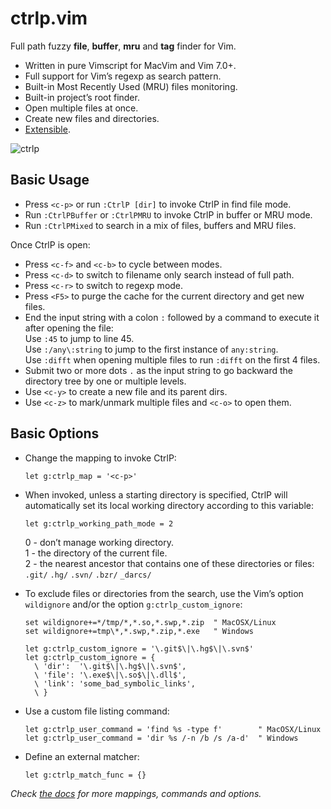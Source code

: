 # ctrlp.vim
Full path fuzzy __file__, __buffer__, __mru__ and __tag__ finder for Vim.

* Written in pure Vimscript for MacVim and Vim 7.0+.
* Full support for Vim’s regexp as search pattern.
* Built-in Most Recently Used (MRU) files monitoring.
* Built-in project’s root finder.
* Open multiple files at once.
* Create new files and directories.
* [Extensible][3].

![ctrlp][1]

## Basic Usage
* Press `<c-p>` or run `:CtrlP [dir]` to invoke CtrlP in find file mode.
* Run `:CtrlPBuffer` or `:CtrlPMRU` to invoke CtrlP in buffer or MRU mode.
* Run `:CtrlPMixed` to search in a mix of files, buffers and MRU files.

Once CtrlP is open:

* Press `<c-f>` and `<c-b>` to cycle between modes.
* Press `<c-d>` to switch to filename only search instead of full path.
* Press `<c-r>` to switch to regexp mode.
* Press `<F5>` to purge the cache for the current directory and get new files.
* End the input string with a colon `:` followed by a command to execute it
after opening the file:  
Use `:45` to jump to line 45.  
Use `:/any\:string` to jump to the first instance of `any:string`.  
Use `:difft` when opening multiple files to run `:difft` on the first 4 files.
* Submit two or more dots `.` as the input string to go backward the directory
tree by one or multiple levels.
* Use `<c-y>` to create a new file and its parent dirs.
* Use `<c-z>` to mark/unmark multiple files and `<c-o>` to open them.

## Basic Options
* Change the mapping to invoke CtrlP:

    ```vim
    let g:ctrlp_map = '<c-p>'
    ```

* When invoked, unless a starting directory is specified, CtrlP will
automatically set its local working directory according to this variable:

    ```vim
    let g:ctrlp_working_path_mode = 2
    ```

    0 - don’t manage working directory.  
    1 - the directory of the current file.  
    2 - the nearest ancestor that contains one of these directories or files:
    `.git/` `.hg/` `.svn/` `.bzr/` `_darcs/`

* To exclude files or directories from the search, use the Vim’s option
`wildignore` and/or the option `g:ctrlp_custom_ignore`:

    ```vim
    set wildignore+=*/tmp/*,*.so,*.swp,*.zip  " MacOSX/Linux
    set wildignore+=tmp\*,*.swp,*.zip,*.exe   " Windows

    let g:ctrlp_custom_ignore = '\.git$\|\.hg$\|\.svn$'
    let g:ctrlp_custom_ignore = {
      \ 'dir':  '\.git$\|\.hg$\|\.svn$',
      \ 'file': '\.exe$\|\.so$\|\.dll$',
      \ 'link': 'some_bad_symbolic_links',
      \ }
    ```

* Use a custom file listing command:

    ```vim
    let g:ctrlp_user_command = 'find %s -type f'        " MacOSX/Linux
    let g:ctrlp_user_command = 'dir %s /-n /b /s /a-d'  " Windows
    ```

* Define an external matcher:

    ```vim
    let g:ctrlp_match_func = {}
    ```

_Check [the docs][2] for more mappings, commands and options._

[1]: http://i.imgur.com/yIynr.png
[2]: https://github.com/kien/ctrlp.vim/blob/master/doc/ctrlp.txt
[3]: https://github.com/kien/ctrlp.vim/tree/extensions
